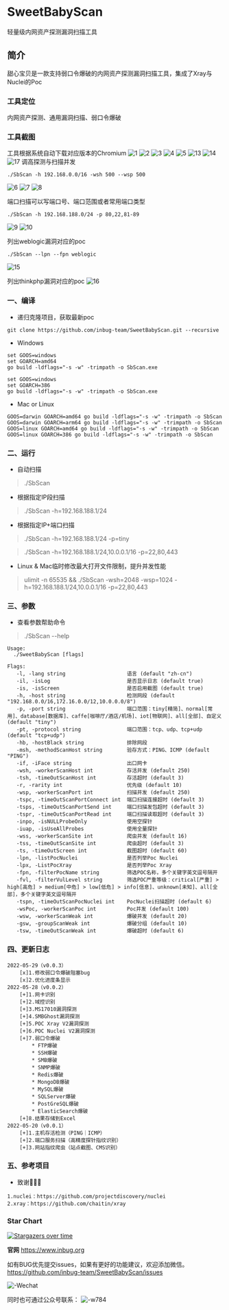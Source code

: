 # SweetBabyScan

轻量级内网资产探测漏洞扫描工具

## 简介

甜心宝贝是一款支持弱口令爆破的内网资产探测漏洞扫描工具，集成了Xray与Nuclei的Poc

### 工具定位

内网资产探测、通用漏洞扫描、弱口令爆破

### 工具截图

工具根据系统自动下载对应版本的Chromium
![1](img/1.png)
![2](img/2.png)
![3](img/3.png)
![4](img/4.png)
![5](img/5.png)
![13](img/13.png)
![14](img/14.png)
![17](img/17.png)
调高探测与扫描并发

```
./SbScan -h 192.168.0.0/16 -wsh 500 --wsp 500
```

![6](img/6.png)
![7](img/7.png)
![8](img/8.png)

端口扫描可以写端口号、端口范围或者常用端口类型

```
./SbScan -h 192.168.188.0/24 -p 80,22,81-89
```

![9](img/9.png)
![10](img/10.png)

列出weblogic漏洞对应的poc

```
./SbScan --lpn --fpn weblogic
```

![15](img/15.png)

列出thinkphp漏洞对应的poc
![16](img/16.png)

### 一、编译

- 递归克隆项目，获取最新poc

```shell
git clone https://github.com/inbug-team/SweetBabyScan.git --recursive
```

- Windows

```shell
set GOOS=windows
set GOARCH=amd64
go build -ldflags="-s -w" -trimpath -o SbScan.exe

set GOOS=windows
set GOARCH=386
go build -ldflags="-s -w" -trimpath -o SbScan.exe
```

- Mac or Linux

```shell
GOOS=darwin GOARCH=amd64 go build -ldflags="-s -w" -trimpath -o SbScan
GOOS=darwin GOARCH=arm64 go build -ldflags="-s -w" -trimpath -o SbScan
GOOS=linux GOARCH=amd64 go build -ldflags="-s -w" -trimpath -o SbScan
GOOS=linux GOARCH=386 go build -ldflags="-s -w" -trimpath -o SbScan
```

### 二、运行

- 自动扫描

> ./SbScan

- 根据指定IP段扫描

> ./SbScan -h=192.168.188.1/24

- 根据指定IP+端口扫描

> ./SbScan -h=192.168.188.1/24 -p=tiny

> ./SbScan -h=192.168.188.1/24,10.0.0.1/16 -p=22,80,443

- Linux & Mac临时修改最大打开文件限制，提升并发性能

> ulimit -n 65535 && ./SbScan -wsh=2048 -wsp=1024 -h=192.168.188.1/24,10.0.0.1/16 -p=22,80,443

### 三、参数

- 查看参数帮助命令

> ./SbScan --help

```text
Usage:
  ./SweetBabyScan [flags]

Flags:
   -l, -lang string                    语言 (default "zh-cn")
   -il, -isLog                         是否显示日志 (default true)
   -is, -isScreen                      是否启用截图 (default true)
   -h, -host string                    检测网段 (default "192.168.0.0/16,172.16.0.0/12,10.0.0.0/8")
   -p, -port string                    端口范围：tiny[精简]、normal[常用]、database[数据库]、caffe[咖啡厅/酒店/机场]、iot[物联网]、all[全部]、自定义 (default "tiny")
   -pt, -protocol string               端口范围：tcp、udp、tcp+udp (default "tcp+udp")
   -hb, -hostBlack string              排除网段
   -msh, -methodScanHost string        验存方式：PING、ICMP (default "PING")
   -if, -iFace string                  出口网卡
   -wsh, -workerScanHost int           存活并发 (default 250)
   -tsh, -timeOutScanHost int          存活超时 (default 3)
   -r, -rarity int                     优先级 (default 10)
   -wsp, -workerScanPort int           扫描并发 (default 250)
   -tspc, -timeOutScanPortConnect int  端口扫描连接超时 (default 3)
   -tsps, -timeOutScanPortSend int     端口扫描发包超时 (default 3)
   -tspr, -timeOutScanPortRead int     端口扫描读取超时 (default 3)
   -inpo, -isNULLProbeOnly             使用空探针
   -iuap, -isUseAllProbes              使用全量探针
   -wss, -workerScanSite int           爬虫并发 (default 16)
   -tss, -timeOutScanSite int          爬虫超时 (default 3)
   -ts, -timeOutScreen int             截图超时 (default 60)
   -lpn, -listPocNuclei                是否列举Poc Nuclei
   -lpx, -ListPocXray                  是否列举Poc Xray
   -fpn, -filterPocName string         筛选POC名称，多个关键字英文逗号隔开
   -fvl, -filterVulLevel string        筛选POC严重等级：critical[严重] > high[高危] > medium[中危] > low[低危] > info[信息]、unknown[未知]、all[全部]，多个关键字英文逗号隔开
   -tspn, -timeOutScanPocNuclei int    PocNuclei扫描超时 (default 6)
   -wsPoc, -workerScanPoc int          Poc并发 (default 100)
   -wsw, -workerScanWeak int           爆破并发 (default 20)
   -gsw, -groupScanWeak int            爆破分组 (default 10)
   -tsw, -timeOutScanWeak int          爆破超时 (default 6)
```

### 四、更新日志

```text
2022-05-29（v0.0.3）
    [x]1.修改弱口令爆破阻塞bug
    [x]2.优化进度条显示
2022-05-28（v0.0.2）
    [+]1.网卡识别
    [+]2.域控识别
    [+]3.MS17010漏洞探测
    [+]4.SMBGhost漏洞探测
    [+]5.POC Xray V2漏洞探测
    [+]6.POC Nuclei V2漏洞探测
    [+]7.弱口令爆破
        * FTP爆破
        * SSH爆破
        * SMB爆破
        * SNMP爆破
        * Redis爆破
        * MongoDB爆破
        * MySQL爆破
        * SQLServer爆破
        * PostGreSQL爆破
        * ElasticSearch爆破
    [+]8.结果存储到Excel
2022-05-20（v0.0.1）
    [+]1.主机存活检测（PING｜ICMP）
    [+]2.端口服务扫描（高精度探针指纹识别）
    [+]3.网站指纹爬虫（站点截图、CMS识别）
```

### 五、参考项目

- 致谢🙏🙏🙏

```text
1.nuclei：https://github.com/projectdiscovery/nuclei
2.xray：https://github.com/chaitin/xray
```

### Star Chart

[![Stargazers over time](https://starchart.cc/inbug-team/SweetBabyScan.svg)](https://starchart.cc/inbug-team/SweetBabyScan)

**官网**
https://www.inbug.org

如有BUG优先提交issues，如果有更好的功能建议，欢迎添加微信。
https://github.com/inbug-team/SweetBabyScan/issues

![-Wechat](img/WechatIMG.jpeg)


同时也可通过公众号联系：
![-w784](img/InBug.bmp)
